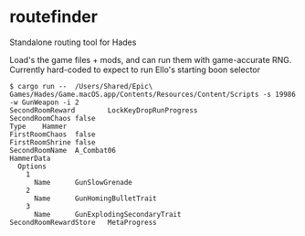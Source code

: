 # routefinder
Standalone routing tool for Hades

Load's the game files + mods, and can run them with game-accurate RNG. Currently hard-coded to expect to run Ello's starting boon selector
```
$ cargo run --  /Users/Shared/Epic\ Games/Hades/Game.macOS.app/Contents/Resources/Content/Scripts -s 19986 -w GunWeapon -i 2
SecondRoomReward        LockKeyDropRunProgress
SecondRoomChaos false
Type    Hammer
FirstRoomChaos  false
FirstRoomShrine false
SecondRoomName  A_Combat06
HammerData
  Options
    1
      Name      GunSlowGrenade
    2
      Name      GunHomingBulletTrait
    3
      Name      GunExplodingSecondaryTrait
SecondRoomRewardStore   MetaProgress
```
